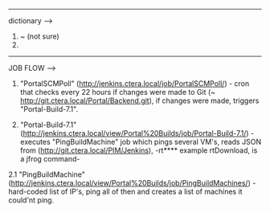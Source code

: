 --------------------------------------
dictionary -->
1. ~ (not sure)
2. 
--------------------------------------

JOB FLOW -->

1. "PortalSCMPoll" (http://jenkins.ctera.local/job/PortalSCMPoll/) - cron that checks every 22 hours if changes were made to Git (~ http://git.ctera.local/Portal/Backend.git), if changes were made, triggers  "Portal-Build-7.1".

2. "Portal-Build-7.1" (http://jenkins.ctera.local/view/Portal%20Builds/job/Portal-Build-7.1/) - executes "PingBuildMachine" job which pings several VM's, reads JSON from (http://git.ctera.local/PIM/Jenkins), -rt**** example rtDownload, is a jfrog command-

2.1 "PingBuildMachine" (http://jenkins.ctera.local/view/Portal%20Builds/job/PingBuildMachines/) - hard-coded list of IP's, ping all of then and creates a list of machines it could'nt ping.